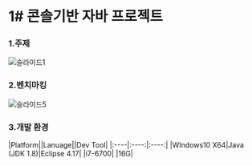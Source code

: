 # 1# 콘솔기반 자바 프로젝트

### 1.주제
![슬라이드1](https://user-images.githubusercontent.com/69965049/110587536-2a15c480-81b7-11eb-9bc6-95bbc4483cd4.PNG)

### 2.벤치마킹
![슬라이드5](https://user-images.githubusercontent.com/69965049/110587945-a4dedf80-81b7-11eb-9b1d-e326000b63b9.PNG)

### 3.개발 환경


|Platform||Lanuage||Dev Tool|
|:----|:----:|:----:|
|WIndows10 X64|Java (JDK 1.8)|Eclipse 4.17|
|i7-6700|
|16G|

